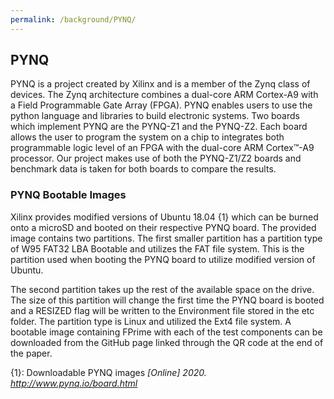 ```yaml
---
permalink: /background/PYNQ/
---
```


## PYNQ
PYNQ is a project created by Xilinx and is a member of the Zynq class of devices. The Zynq architecture combines a dual-core ARM Cortex-A9 with a Field Programmable Gate Array (FPGA). PYNQ enables users to use the python language and libraries to build electronic systems. Two boards which implement PYNQ are the PYNQ-Z1 and the PYNQ-Z2. Each board allows the user to program the system on a chip to integrates both programmable logic level of an FPGA with the dual-core ARM Cortex™-A9 processor. Our project makes use of both the PYNQ-Z1/Z2 boards and benchmark data is taken for both boards to compare the results.

### PYNQ Bootable Images
Xilinx provides modified versions of Ubuntu 18.04 \{1\} which can be burned onto a microSD and booted on their respective PYNQ board. The provided image contains two partitions. The first smaller partition has a partition type of W95 FAT32 LBA Bootable and utilizes the FAT file system. This is the partition used when booting the PYNQ board to utilize modified version of Ubuntu.

The second partition takes up the rest of the available space on the drive. The size of this partition will change the first time the PYNQ board is booted and a RESIZED flag will be written to the Environment file stored in the etc folder. The partition type is Linux and utilized the Ext4 file system. A bootable image containing FPrime with each of the test components can be downloaded from the GitHub page linked through the QR code at the end of the paper.

\{1\}: Downloadable PYNQ images *[Online] 2020. http://www.pynq.io/board.html*
